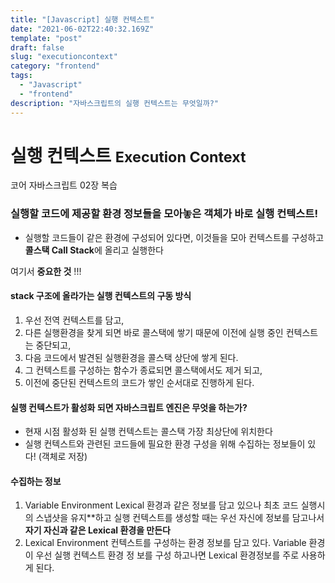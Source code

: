```yaml
---
title: "[Javascript] 실행 컨텍스트"
date: "2021-06-02T22:40:32.169Z"
template: "post"
draft: false
slug: "executioncontext"
category: "frontend"
tags:
  - "Javascript"
  - "frontend"
description: "자바스크립트의 실행 컨텍스트는 무엇일까?"
---
```


# 실행 컨텍스트 <small>Execution Context</small>
코어 자바스크립트 02장 복습

### 실행할 코드에 제공할 환경 정보들을 모아놓은 객체가 바로 실행 컨텍스트!
- 실행할 코드들이 같은 환경에 구성되어 있다면, 이것들을 모아 컨텍스트를 구성하고 
**콜스택 Call Stack**에 올리고 실행한다 

여기서 **중요한 것** !!! 

#### stack 구조에 올라가는 실행 컨텍스트의 구동 방식
1. 우선 전역 컨텍스트를 담고, 
2. 다른 실행환경을 찾게 되면 바로 콜스택에 쌓기 때문에 이전에 실행 중인 컨텍스트는 중단되고, 
3. 다음 코드에서 발견된 실행환경을 콜스택 상단에 쌓게 된다. 
4. 그 컨텍스트를 구성하는 함수가 종료되면 콜스택에서도 제거 되고, 
5. 이전에 중단된 컨텍스트의 코드가 쌓인 순서대로 진행하게 된다.

#### 실행 컨텍스트가 활성화 되면 자바스크립트 엔진은 무엇을 하는가?
- 현재 시점 활성화 된 실행 컨텍스트는 콜스택 가장 최상단에 위치한다
- 실행 컨텍스트와 관련된 코드들에 필요한 환경 구성을 위해 수집하는 정보들이 있다! (객체로 저장)
#### 수집하는 정보
1.  Variable Environment 
  Lexical 환경과 같은 정보를 담고 있으나 최초 코드 실행시의 스냅샷을 유지**하고 
  실행 컨텍스트를 생성할 때는 우선 자신에 정보를 담고나서 **자기 자신과 같은 Lexical 환경을   만든다**
2.  Lexical Environment 
    컨텍스트를 구성하는 환경 정보를 담고 있다. Variable 환경이 우선 실행 컨텍스트 환경 정    보를 구성 하고나면 Lexical 환경정보를 주로 사용하게 된다.
